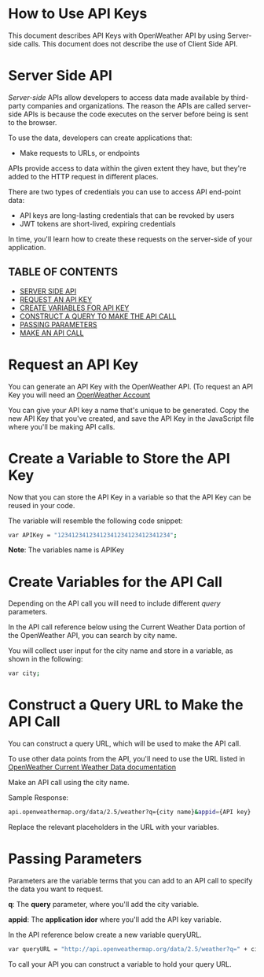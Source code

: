 # How to Use API Keys
This document describes API Keys with OpenWeather API by using Server-side calls. This document does not describe the use of Client Side API.

# Server Side API 
*Server-side* APIs allow developers to access data made available by third-party companies and organizations. The reason the APIs are called server-side APIs is because the code executes on the server before being is sent to the browser.

To use the data, developers can create applications that:
- Make requests to URLs, or endpoints

APIs provide access to data within the given extent they have, but they're added to the HTTP request in different places.

There are two types of credentials you can use to access API end-point data:

- API keys are long-lasting credentials that can be revoked by users
- JWT tokens are short-lived, expiring credentials

In time, you'll learn how to create these requests on the  server-side of your application. 


## TABLE OF CONTENTS

- [SERVER SIDE API](#server-side-api)
- [REQUEST AN API KEY](#request-an-api-key)
- [CREATE VARIABLES FOR API KEY](#create-variables-for-api-key)
- [CONSTRUCT A QUERY TO MAKE THE API CALL](#construct-a-query-to-make-the-api-call)
- [PASSING PARAMETERS](#passing-parameters)
- [MAKE AN API CALL](#make-an-api-call)

# Request an API Key
You can generate an API Key with the OpenWeather API. (To request an API Key you will need an [OpenWeather Account](https://openweathermap.org/api)

You can give your API key a name that's unique to be generated. Copy the new API Key that you've created, and save the API Key in the JavaScript file where you'll be making API calls.

# Create a Variable to Store the API Key
Now that you can store the API Key in a variable so that the API Key can be reused in your code.

The variable will resemble the following code snippet:

```sh
var APIKey = "12341234123412341234123412341234";
```

**Note**: The variables name is APIKey

# Create Variables for the API Call
Depending on the API call you will need to include different *query* parameters.

In the API call reference below using the Current Weather Data portion of the OpenWeather API, you can search by city name.

You will collect user input for the city name and store in a variable, as shown in the following:

```sh
var city;
```

# Construct a Query URL to Make the API Call
You can construct a query URL, which will be used to make the API call.

To use other data points from the API, you'll need to use the URL listed in [OpenWeather Current Weather Data documentation](https://openweathermap.org/current#name)

Make an API call using the city name.

Sample Response:

```sh
api.openweathermap.org/data/2.5/weather?q={city name}&appid={API key}
```

Replace the relevant placeholders in the URL with your variables.

# Passing Parameters

Parameters are the variable terms that you can add to an API call to specify the data you want to request.

**q**: The **query** parameter, where you'll add the city variable.

**appid**: The **application idor** where you'll add the API key variable.

In the API reference below create a new variable queryURL.

```sh
var queryURL = "http://api.openweathermap.org/data/2.5/weather?q=" + city + "&appid=" + APIKey;
```

To call your API you can construct a variable to hold your query URL.

